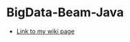 # BigData-Beam-Java

* [Link to my wiki page](https://github.com/sowmya-yalamarthi/BigData-Beam-Java/wiki/Tejaswi-Avula)
